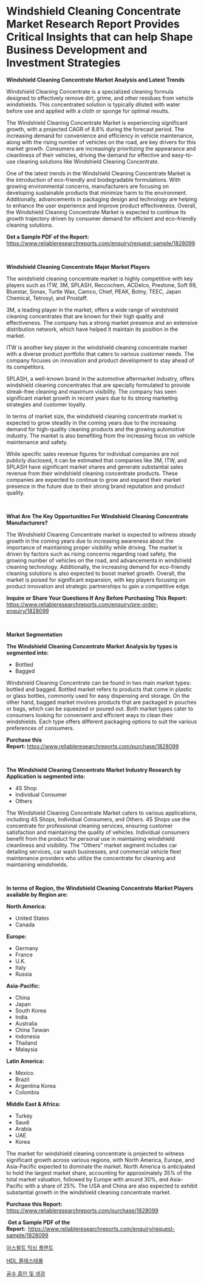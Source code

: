 <p><h1>Windshield Cleaning Concentrate Market Research Report Provides Critical Insights that can help Shape Business Development and Investment Strategies</h1></p><p><strong>Windshield Cleaning Concentrate Market Analysis and Latest Trends</strong></p>
<p><p>Windshield Cleaning Concentrate is a specialized cleaning formula designed to effectively remove dirt, grime, and other residues from vehicle windshields. This concentrated solution is typically diluted with water before use and applied with a cloth or sponge for optimal results.</p><p>The Windshield Cleaning Concentrate Market is experiencing significant growth, with a projected CAGR of 8.8% during the forecast period. The increasing demand for convenience and efficiency in vehicle maintenance, along with the rising number of vehicles on the road, are key drivers for this market growth. Consumers are increasingly prioritizing the appearance and cleanliness of their vehicles, driving the demand for effective and easy-to-use cleaning solutions like Windshield Cleaning Concentrate.</p><p>One of the latest trends in the Windshield Cleaning Concentrate Market is the introduction of eco-friendly and biodegradable formulations. With growing environmental concerns, manufacturers are focusing on developing sustainable products that minimize harm to the environment. Additionally, advancements in packaging design and technology are helping to enhance the user experience and improve product effectiveness. Overall, the Windshield Cleaning Concentrate Market is expected to continue its growth trajectory driven by consumer demand for efficient and eco-friendly cleaning solutions.</p></p>
<p><strong>Get a Sample PDF of the Report:&nbsp;</strong> <a href="https://www.reliableresearchreports.com/enquiry/request-sample/1828099">https://www.reliableresearchreports.com/enquiry/request-sample/1828099</a></p>
<p>&nbsp;</p>
<p><strong>Windshield Cleaning Concentrate Major Market Players</strong></p>
<p><p>The windshield cleaning concentrate market is highly competitive with key players such as ITW, 3M, SPLASH, Reccochem, ACDelco, Prestone, Soft 99, Bluestar, Sonax, Turtle Wax, Camco, Chief, PEAK, Botny, TEEC, Japan Chemical, Tetrosyl, and Prostaff. </p><p>3M, a leading player in the market, offers a wide range of windshield cleaning concentrates that are known for their high quality and effectiveness. The company has a strong market presence and an extensive distribution network, which have helped it maintain its position in the market.</p><p>ITW is another key player in the windshield cleaning concentrate market with a diverse product portfolio that caters to various customer needs. The company focuses on innovation and product development to stay ahead of its competitors.</p><p>SPLASH, a well-known brand in the automotive aftermarket industry, offers windshield cleaning concentrates that are specially formulated to provide streak-free cleaning and maximum visibility. The company has seen significant market growth in recent years due to its strong marketing strategies and customer loyalty.</p><p>In terms of market size, the windshield cleaning concentrate market is expected to grow steadily in the coming years due to the increasing demand for high-quality cleaning products and the growing automotive industry. The market is also benefiting from the increasing focus on vehicle maintenance and safety.</p><p>While specific sales revenue figures for individual companies are not publicly disclosed, it can be estimated that companies like 3M, ITW, and SPLASH have significant market shares and generate substantial sales revenue from their windshield cleaning concentrate products. These companies are expected to continue to grow and expand their market presence in the future due to their strong brand reputation and product quality.</p></p>
<p>&nbsp;</p>
<p><strong>What Are The Key Opportunities For Windshield Cleaning Concentrate Manufacturers?</strong></p>
<p><p>The Windshield Cleaning Concentrate market is expected to witness steady growth in the coming years due to increasing awareness about the importance of maintaining proper visibility while driving. The market is driven by factors such as rising concerns regarding road safety, the growing number of vehicles on the road, and advancements in windshield cleaning technology. Additionally, the increasing demand for eco-friendly cleaning solutions is also expected to boost market growth. Overall, the market is poised for significant expansion, with key players focusing on product innovation and strategic partnerships to gain a competitive edge.</p></p>
<p><strong>Inquire or Share Your Questions If Any Before Purchasing This Report:</strong> <a href="https://www.reliableresearchreports.com/enquiry/pre-order-enquiry/1828099">https://www.reliableresearchreports.com/enquiry/pre-order-enquiry/1828099</a></p>
<p>&nbsp;</p>
<p><strong>Market Segmentation</strong></p>
<p><strong>The Windshield Cleaning Concentrate Market Analysis by types is segmented into:</strong></p>
<p><ul><li>Bottled</li><li>Bagged</li></ul></p>
<p><p>Windshield Cleaning Concentrate can be found in two main market types: bottled and bagged. Bottled market refers to products that come in plastic or glass bottles, commonly used for easy dispensing and storage. On the other hand, bagged market involves products that are packaged in pouches or bags, which can be squeezed or poured out. Both market types cater to consumers looking for convenient and efficient ways to clean their windshields. Each type offers different packaging options to suit the various preferences of consumers.</p></p>
<p><strong>Purchase this Report:&nbsp;</strong><a href="https://www.reliableresearchreports.com/purchase/1828099">https://www.reliableresearchreports.com/purchase/1828099</a></p>
<p>&nbsp;</p>
<p><strong>The Windshield Cleaning Concentrate Market Industry Research by Application is segmented into:</strong></p>
<p><ul><li>4S Shop</li><li>Individual Consumer</li><li>Others</li></ul></p>
<p><p>The Windshield Cleaning Concentrate Market caters to various applications, including 4S Shops, Individual Consumers, and Others. 4S Shops use the concentrate for professional cleaning services, ensuring customer satisfaction and maintaining the quality of vehicles. Individual consumers benefit from the product for personal use in maintaining windshield cleanliness and visibility. The "Others" market segment includes car detailing services, car wash businesses, and commercial vehicle fleet maintenance providers who utilize the concentrate for cleaning and maintaining windshields.</p></p>
<p>&nbsp;</p>
<p><strong>In terms of Region, the Windshield Cleaning Concentrate Market Players available by Region are:</strong></p>
<p>
    <p> <strong> North America: </strong>
        <ul>
            <li>United States</li>
            <li>Canada</li>
        </ul>
        </p> 
    <p> <strong> Europe: </strong>
        <ul>
            <li>Germany</li>
            <li>France</li>
            <li>U.K.</li>
            <li>Italy</li>
            <li>Russia</li>
        </ul>
        </p> 
    <p> <strong> Asia-Pacific: </strong>
        <ul>
            <li>China</li>
            <li>Japan</li>
            <li>South Korea</li>
            <li>India</li>
            <li>Australia</li>
            <li>China Taiwan</li>
            <li>Indonesia</li>
            <li>Thailand</li>
            <li>Malaysia</li>
        </ul>
        </p> 
    <p> <strong> Latin America: </strong>
        <ul>
            <li>Mexico</li>
            <li>Brazil</li>
            <li>Argentina Korea</li>
            <li>Colombia</li>
        </ul>
        </p> 
    <p> <strong> Middle East & Africa: </strong>
        <ul>
            <li>Turkey</li>
            <li>Saudi</li>
            <li>Arabia</li>
            <li>UAE</li>
            <li>Korea</li>
        </ul>
    </p>
    </p>
<p><p>The market for windshield cleaning concentrate is projected to witness significant growth across various regions, with North America, Europe, and Asia-Pacific expected to dominate the market. North America is anticipated to hold the largest market share, accounting for approximately 35% of the total market valuation, followed by Europe with around 30%, and Asia-Pacific with a share of 25%. The USA and China are also expected to exhibit substantial growth in the windshield cleaning concentrate market.</p></p>
<p><strong>Purchase this Report: </strong><a href="https://www.reliableresearchreports.com/purchase/1828099">https://www.reliableresearchreports.com/purchase/1828099</a></p>
<p>&nbsp;<strong>Get a Sample PDF of the Report:&nbsp;&nbsp;</strong><a href="https://www.reliableresearchreports.com/enquiry/request-sample/1828099">https://www.reliableresearchreports.com/enquiry/request-sample/1828099</a></p>
<p><strong></strong></p>
<p><p><a href="https://github.com/crfsywufhm81415/Market-Research-Report-List-1/blob/main/10717306595.md">아스팔트 믹싱 플랜트</a></p><p><a href="https://github.com/Skyleitney456456/Market-Research-Report-List-1/blob/main/90078366593.md">HDL 콜레스테롤</a></p><p><a href="https://github.com/iansanftyord09878/Market-Research-Report-List-1/blob/main/69206666594.md">골수 흡인 및 생검</a></p></p>